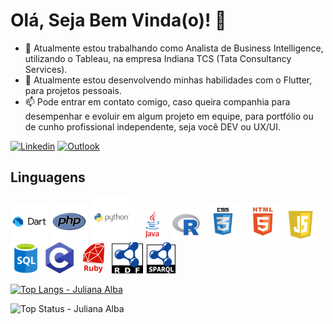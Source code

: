 
# Olá, Seja Bem Vinda(o)! 👋


- 🔭 Atualmente estou trabalhando como Analista de Business Intelligence, utilizando o Tableau, na empresa Indiana TCS (Tata Consultancy Services).
- 🌱 Atualmente estou desenvolvendo minhas habilidades com o Flutter, para projetos pessoais.
- 📫  Pode entrar em contato comigo, caso queira companhia para desempenhar e evoluir em algum projeto em equipe, para portfólio ou de cunho profissional independente, seja você DEV ou UX/UI.


[![Linkedin](https://img.shields.io/badge/-LinkedIn-blue?style=flat-square&logo=Linkedin&logoColor=white&link=https://www.linkedin.com/in/julianaalba/)](https://www.linkedin.com/in/julianaalba/) [![Outlook](https://img.shields.io/badge/-jualba.adm%40hotmail.com-blue?style=flat-square&logo=Windows&logoColor=white&link=mailto:jualba.adm@hotmail.com)](mailto:jualba.adm@hotmail.com)

## Linguagens
<img src = 'https://github.com/JulianaAlba/JulianaAlba/blob/master/imagens/dart.png' width='60'/> <img src = 'https://github.com/JulianaAlba/JulianaAlba/blob/master/imagens/php.png' width='60'/> <img src = 'https://github.com/JulianaAlba/JulianaAlba/blob/master/imagens/python.png' width='70'/> <img src = 'https://github.com/JulianaAlba/JulianaAlba/blob/master/imagens/java.png' width='50'/> <img src = 'https://github.com/JulianaAlba/JulianaAlba/blob/master/imagens/r.jpg' width='50'/> <img src = 'https://github.com/JulianaAlba/JulianaAlba/blob/master/imagens/css.png' width='60'/> <img src = 'https://github.com/JulianaAlba/JulianaAlba/blob/master/imagens/html.jpg' width='60'/> <img src = 'https://github.com/JulianaAlba/JulianaAlba/blob/master/imagens/js.jpg' width='50'/> <img src = 'https://github.com/JulianaAlba/JulianaAlba/blob/master/imagens/sql.png' width='50'/> <img src = 'https://github.com/JulianaAlba/JulianaAlba/blob/master/imagens/c.jpg' width='50'/> <img src = 'https://github.com/JulianaAlba/JulianaAlba/blob/master/imagens/ruby.png' width='50'/> <img src = 'https://github.com/JulianaAlba/JulianaAlba/blob/master/imagens/rdf.png' width='50'/> <img src = 'https://github.com/JulianaAlba/JulianaAlba/blob/master/imagens/sparql.png' width='50'/> 


[![Top Langs - Juliana Alba](https://github-readme-stats.vercel.app/api/top-langs/?username=JulianaAlba&theme=white&langs_count=20)](https://github.com/JulianaAlba/github-readme-stats)

![Top Status - Juliana Alba](https://github-readme-stats.vercel.app/api?username=JulianaAlba&show_icons=true&theme=white)






